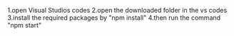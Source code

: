 1.open Visual Studios codes
2.open the downloaded folder in the vs codes
3.install the required packages by "npm install"
4.then run the command "npm start" 

